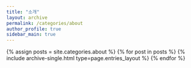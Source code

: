 ```yaml
---
title: "소개"
layout: archive
permalink: /categories/about
author_profile: true
sidebar_main: true
---
```



{% assign posts = site.categories.about %}
{% for post in posts %} {% include archive-single.html type=page.entries_layout %} {% endfor %}